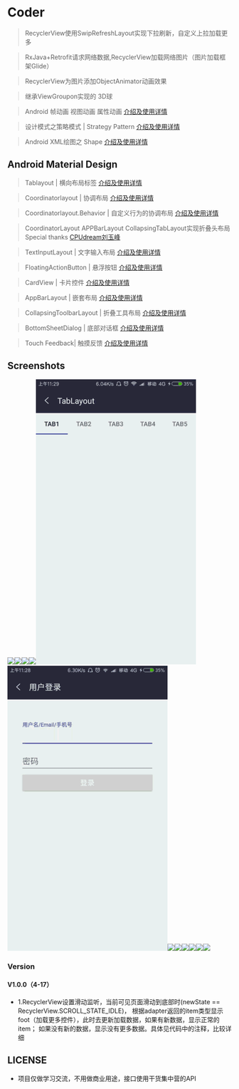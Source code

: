 # Coder

> RecyclerView使用SwipRefreshLayout实现下拉刷新，自定义上拉加载更多

> RxJava+Retrofit请求网络数据,RecyclerView加载网络图片（图片加载框架Glide）

> RecyclerView为图片添加ObjectAnimator动画效果

> 继承ViewGroupon实现的 3D球

> Android 帧动画 视图动画 属性动画 [介绍及使用详情](http://blog.csdn.net/lengxuechiwu1314/article/details/71641004)

> 设计模式之策略模式 | Strategy Pattern [介绍及使用详情](http://blog.csdn.net/lengxuechiwu1314/article/details/72191041)

> Android XML绘图之 Shape [介绍及使用详情](http://blog.csdn.net/lengxuechiwu1314/article/details/72934634)

## Android Material Design

> Tablayout | 横向布局标签 [介绍及使用详情](http://blog.csdn.net/lengxuechiwu1314/article/details/71079546) 

> Coordinatorlayout | 协调布局 [介绍及使用详情](http://blog.csdn.net/lengxuechiwu1314/article/details/71090247)

> Coordinatorlayout.Behavior | 自定义行为的协调布局 [介绍及使用详情](http://blog.csdn.net/lengxuechiwu1314/article/details/71090247)

> CoordinatorLayout APPBarLayout CollapsingTabLayout实现折叠头布局 Special thanks [CPUdream刘玉峰](http://blog.liuyufeng.tech/post/2017-04-19-toolbar.html)

> TextInputLayout | 文字输入布局 [介绍及使用详情](http://blog.csdn.net/lengxuechiwu1314/article/details/71107229) 

> FloatingActionButton | 悬浮按钮 [介绍及使用详情](http://blog.csdn.net/lengxuechiwu1314/article/details/71146380)

> CardView | 卡片控件 [介绍及使用详情](http://blog.csdn.net/lengxuechiwu1314/article/details/71774554)

> AppBarLayout | 嵌套布局 [介绍及使用详情](http://blog.csdn.net/lengxuechiwu1314/article/details/72472367)

> CollapsingToolbarLayout | 折叠工具布局 [介绍及使用详情](http://blog.csdn.net/lengxuechiwu1314/article/details/72602767)

> BottomSheetDialog | 底部对话框 [介绍及使用详情](http://blog.csdn.net/lengxuechiwu1314/article/details/72835497)

> Touch Feedback| 触摸反馈 [介绍及使用详情](http://blog.csdn.net/lengxuechiwu1314/article/details/73166617)

## Screenshots

![](https://github.com/CoderGuoy/Coder/blob/master/screenshots/coderguoy01.gif)![](https://github.com/CoderGuoy/Coder/blob/master/screenshots/coderguoy03.gif)![](https://github.com/CoderGuoy/Coder/blob/master/screenshots/coderguoy05.gif)![](https://github.com/CoderGuoy/Coder/blob/master/screenshots/3Dtagcloud.gif)![](https://github.com/CoderGuoy/Android-Material-Design/blob/master/screenshots/tablayout00.gif)![](https://github.com/CoderGuoy/Android-Material-Design/blob/master/screenshots/textinputlayout.gif)![](https://github.com/CoderGuoy/Coder/blob/master/screenshots/coordinator.gif)![](https://github.com/CoderGuoy/AndroidNote/blob/master/screenshots/cardview.gif)![](https://github.com/CoderGuoy/AndroidNote/blob/master/screenshots/bottomsheetdialog.gif)![](https://github.com/CoderGuoy/AndroidNote/blob/master/screenshots/bottomsheetdialog2.gif)![](https://github.com/CoderGuoy/AndroidNote/blob/master/screenshots/shape.png)![](https://github.com/CoderGuoy/AndroidNote/blob/master/screenshots/touchfeedback1.gif)

### Version

#### V1.0.0（4-17）

 - 1.RecyclerView设置滑动监听，当前可见页面滑动到底部时(newState == RecyclerView.SCROLL_STATE_IDLE)，
 根据adapter返回的item类型显示foot（加载更多控件），此时去更新加载数据，如果有新数据，显示正常的item；
 如果没有新的数据，显示没有更多数据。具体见代码中的注释，比较详细

## LICENSE
 - 项目仅做学习交流，不用做商业用途，接口使用干货集中营的API
